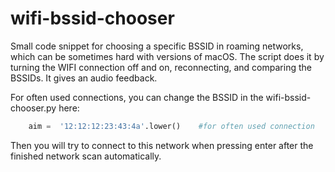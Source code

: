 # wifi-bssid-chooser

Small code snippet for choosing a specific BSSID in roaming networks, which can be sometimes hard with versions of macOS. The script does it by turning the WIFI connection off and on, reconnecting, and comparing the BSSIDs. It gives an audio feedback. 

For often used connections, you can change the BSSID in the wifi-bssid-chooser.py here:
```python
    aim =  '12:12:12:23:43:4a'.lower()    #for often used connection
```
Then you will try to connect to this network when pressing enter after the finished network scan automatically.

